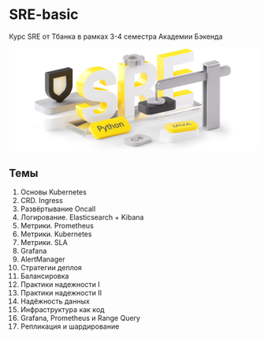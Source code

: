 # SRE-basic

Курс SRE от Тбанка в рамках 3-4 семестра Академии Бэкенда

![img](./banner.png)

## Темы

1) Основы Kubernetes
2) CRD. Ingress
3) Развёртывание Oncall
4) Логирование. Elasticsearch + Kibana
5) Метрики. Prometheus
6) Метрики. Kubernetes
7) Метрики. SLA
8) Grafana
9) AlertManager
10) Стратегии деплоя
11) Балансировка
12) Практики надежности I
13) Практики надежности II
14) Надёжность данных
15) Инфраструктура как код
16) Grafana, Prometheus и Range Query
17) Репликация и шардирование
